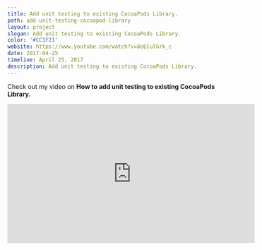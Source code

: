 ```yaml
---
title: Add unit testing to existing CocoaPods Library.
path: add-unit-testing-cocoapod-library
layout: project
slogan: Add unit testing to existing CocoaPods Library.
color: '#CC1F21'
website: https://www.youtube.com/watch?v=8oECulGrk_c
date: 2017-04-25
timeline: April 25, 2017
description: Add unit testing to existing CocoaPods Library.
---
```

Check out my video on **How to add unit testing to existing CocoaPods Library.**

<iframe width="560" height="315" src="https://www.youtube.com/embed/8oECulGrk_c" frameborder="0" allowfullscreen></iframe>
